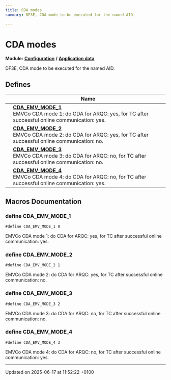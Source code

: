 ```yaml
---
title: CDA modes
summary: DF3E, CDA mode to be executed for the named AID. 

---
```


# CDA modes

**Module:** **[Configuration](group___a_d_k___c_o_n_f_i_g_u_r_a_t_i_o_n.md)** **/** **[Application data](group___d_e_f___c_o_n_f___a_p_p_l_i.md)**

DF3E, CDA mode to be executed for the named AID. 

## Defines

|                | Name           |
| -------------- | -------------- |
|  | **[CDA_EMV_MODE_1](group___c_d_a___m_o_d_e_s.md#define-cda-emv-mode-1)** <br>EMVCo CDA mode 1: do CDA for ARQC: yes, for TC after successful online communication: yes.  |
|  | **[CDA_EMV_MODE_2](group___c_d_a___m_o_d_e_s.md#define-cda-emv-mode-2)** <br>EMVCo CDA mode 2: do CDA for ARQC: yes, for TC after successful online communication: no.  |
|  | **[CDA_EMV_MODE_3](group___c_d_a___m_o_d_e_s.md#define-cda-emv-mode-3)** <br>EMVCo CDA mode 3: do CDA for ARQC: no, for TC after successful online communication: no.  |
|  | **[CDA_EMV_MODE_4](group___c_d_a___m_o_d_e_s.md#define-cda-emv-mode-4)** <br>EMVCo CDA mode 4: do CDA for ARQC: no, for TC after successful online communication: yes.  |




## Macros Documentation

### define CDA_EMV_MODE_1

```
#define CDA_EMV_MODE_1 0
```

EMVCo CDA mode 1: do CDA for ARQC: yes, for TC after successful online communication: yes. 

### define CDA_EMV_MODE_2

```
#define CDA_EMV_MODE_2 1
```

EMVCo CDA mode 2: do CDA for ARQC: yes, for TC after successful online communication: no. 

### define CDA_EMV_MODE_3

```
#define CDA_EMV_MODE_3 2
```

EMVCo CDA mode 3: do CDA for ARQC: no, for TC after successful online communication: no. 

### define CDA_EMV_MODE_4

```
#define CDA_EMV_MODE_4 3
```

EMVCo CDA mode 4: do CDA for ARQC: no, for TC after successful online communication: yes. 



-------------------------------

Updated on 2025-06-17 at 11:52:22 +0100